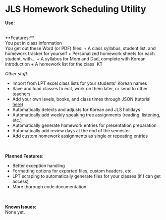 # JLS Homework Scheduling Utility

**Use:**<br>


<br>
**Features:**<br>
You put in class information<br>
You get out these Word (or PDF) files:
+ A class syllabus, student list, and homework tracker for yourself
+ Personalized homework sheets for each student, with...
+ A syllabus for Mom and Dad, complete with Korean introduction
+ A homework list for the class' KT


*Other stuff:*
+ Import from LPT excel class lists for your students' Korean names
+ Save and load classes to edit, work on them later, or send to other teachers
+ Add your own levels, books, and class times through JSON (tutorial [here](#link))
+ Automatically detects and adjusts for Korean and JLS holidays
+ Automatically add weekly speaking tree assignments (reading, listening, etc.)
+ Automatically generate homework entries for presentation preparation
+ Automatically add review days at the end of the semester
+ Add custom homework assignments as single or repeating entries


<br><br>
**Planned Features:**
+ Better exception handling
+ Formatting options for exported files, custom headers, etc.
+ LPT scraping to automatically generate files for your classes (if I can get access)
+ More thorough code documentation


<br><br>
**Known Issues:**<br>
None yet.

